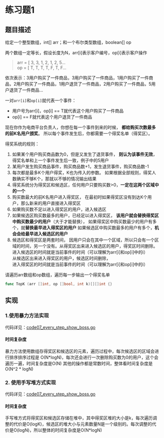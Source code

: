 # 练习题1
## 题目描述
给定一个整型数组，int[] arr；和一个布尔类型数组，boolean[] op

两个数组一定等长，假设长度为N，arr[i]表示客户编号，op[i]表示客户操作
> arr = [ 3, 3, 1, 2, 1, 2, 5… <br>
> op  = [ T, T, T, T, F, T, F…

依次表示：3用户购买了一件商品，3用户购买了一件商品，1用户购买了一件商品，2用户购买了一件商品，1用户退货了一件商品，2用户购买了一件商品，5用户退货了一件商品…

一对`arr[i]`和`op[i]`就代表一个事件：
- 用户号为arr[i]，op[i] == T就代表这个用户购买了一件商品
- op[i] == F就代表这个用户退货了一件商品

现在你作为电商平台负责人，你想在每一个事件到来的时候，
**都给购买次数最多的前K名用户颁奖**。
所以每个事件发生后，你都需要一个得奖名单（得奖区）。

得奖系统的规则：
1. 如果某个用户购买商品数为0，但是又发生了退货事件， **则认为该事件无效**，得奖名单和上一个事件发生后一致，例子中的5用户
2. 某用户发生购买商品事件，购买商品数+1，发生退货事件，购买商品数-1
3. 每次都是最多K个用户得奖，K也为传入的参数。 如果根据全部规则，得奖人数确实不够K个，那就以不够的情况输出结果
4. 得奖系统分为得奖区和候选区，任何用户只要购买数>0，**一定在这两个区域中的一个**
5. 购买数最大的前K名用户进入得奖区， 在最初时如果得奖区没有到达K个用户，那么新来的用户直接进入得奖区
6. 如果购买数不足以进入得奖区的用户，进入候选区
7. 如果候选区购买数最多的用户，已经足以进入得奖区， 
**该用户就会替换得奖区中购买数最少的用户**（大于才能替换），
如果得奖区中购买数最少的用户有多个，就**替换最早进入得奖区的用户**
如果候选区中购买数最多的用户有多个，**机会会给最早进入候选区的用户**
8. 候选区和得奖区是两套时间，
因用户只会在其中一个区域，所以只会有一个区域的时间，另一个没有。从得奖区出来进入候选区的用户，得奖区时间删除。<br>
进入候选区的时间就是当前事件的时间（可以理解为arr[i]和op[i]中的i）<br>
从候选区出来进入得奖区的用户，候选区时间删除，<br>
进入得奖区的时间就是当前事件的时间（可以理解为arr[i]和op[i]中的i）

请遍历arr数组和op数组，遍历每一步输出一个得奖名单
```go
func TopK (arr []int, op []bool, int k)[][]int {}
```

## 实现
### 1.使用暴力方法实现
代码详见：[code07_every_step_show_boss.go](../class_07/code07_every_step_show_boss.go#L171)
#### 时间复杂度
暴力方法使用数组存得奖区和候选区的元素，遍历过程中，每次候选区的区域会进行排序排序过程是 O(N*logN)，每次还会进行一次删除购买数为0的用户，这个会遍历一遍，时间复杂度是O(N)
其他的操作都是常数时间，整体看时间复杂度是O(N^2 * logN)

### 2. 使用手写堆方式实现
代码详见：[code07_every_step_show_boss.go](../class_07/code07_every_step_show_boss.go#L53)
#### 时间复杂度
手写堆方式将得奖区和候选区存储在堆中，其中得奖区堆的大小是k，每次遍历调整的代价是O(logK)，候选区的堆大小与元素数量N是一个级别的。每次调整的代价是O(logN)，所以整体的时间复杂度是O(N*logN)
